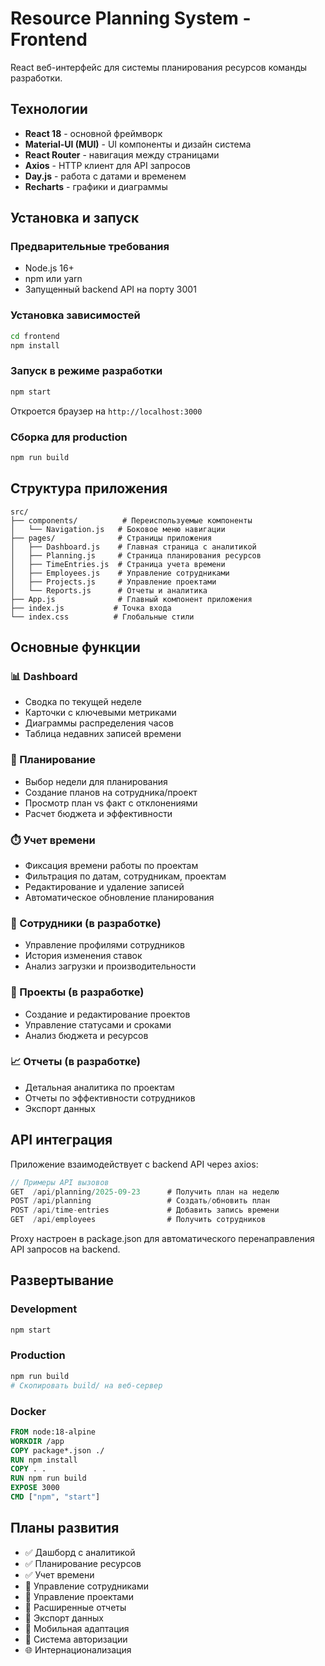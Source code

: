 # Resource Planning System - Frontend

React веб-интерфейс для системы планирования ресурсов команды разработки.

## Технологии

- **React 18** - основной фреймворк
- **Material-UI (MUI)** - UI компоненты и дизайн система
- **React Router** - навигация между страницами
- **Axios** - HTTP клиент для API запросов
- **Day.js** - работа с датами и временем
- **Recharts** - графики и диаграммы

## Установка и запуск

### Предварительные требования
- Node.js 16+ 
- npm или yarn
- Запущенный backend API на порту 3001

### Установка зависимостей
```bash
cd frontend
npm install
```

### Запуск в режиме разработки
```bash
npm start
```

Откроется браузер на `http://localhost:3000`

### Сборка для production
```bash
npm run build
```

## Структура приложения

```
src/
├── components/          # Переиспользуемые компоненты
│   └── Navigation.js   # Боковое меню навигации
├── pages/              # Страницы приложения
│   ├── Dashboard.js    # Главная страница с аналитикой
│   ├── Planning.js     # Страница планирования ресурсов
│   ├── TimeEntries.js  # Страница учета времени
│   ├── Employees.js    # Управление сотрудниками
│   ├── Projects.js     # Управление проектами
│   └── Reports.js      # Отчеты и аналитика
├── App.js              # Главный компонент приложения
├── index.js           # Точка входа
└── index.css          # Глобальные стили
```

## Основные функции

### 📊 Dashboard
- Сводка по текущей неделе
- Карточки с ключевыми метриками
- Диаграммы распределения часов
- Таблица недавних записей времени

### 📅 Планирование
- Выбор недели для планирования
- Создание планов на сотрудника/проект
- Просмотр план vs факт с отклонениями
- Расчет бюджета и эффективности

### ⏱️ Учет времени
- Фиксация времени работы по проектам
- Фильтрация по датам, сотрудникам, проектам
- Редактирование и удаление записей
- Автоматическое обновление планирования

### 👥 Сотрудники (в разработке)
- Управление профилями сотрудников
- История изменения ставок
- Анализ загрузки и производительности

### 💼 Проекты (в разработке)
- Создание и редактирование проектов
- Управление статусами и сроками
- Анализ бюджета и ресурсов

### 📈 Отчеты (в разработке)
- Детальная аналитика по проектам
- Отчеты по эффективности сотрудников
- Экспорт данных

## API интеграция

Приложение взаимодействует с backend API через axios:

```javascript
// Примеры API вызовов
GET  /api/planning/2025-09-23      # Получить план на неделю
POST /api/planning                 # Создать/обновить план
POST /api/time-entries             # Добавить запись времени
GET  /api/employees                # Получить сотрудников
```

Proxy настроен в package.json для автоматического перенаправления API запросов на backend.

## Развертывание

### Development
```bash
npm start
```

### Production
```bash
npm run build
# Скопировать build/ на веб-сервер
```

### Docker
```dockerfile
FROM node:18-alpine
WORKDIR /app
COPY package*.json ./
RUN npm install
COPY . .
RUN npm run build
EXPOSE 3000
CMD ["npm", "start"]
```

## Планы развития

- ✅ Дашборд с аналитикой
- ✅ Планирование ресурсов
- ✅ Учет времени
- 🔄 Управление сотрудниками
- 🔄 Управление проектами  
- 🔄 Расширенные отчеты
- 📝 Экспорт данных
- 📱 Мобильная адаптация
- 🔐 Система авторизации
- 🌐 Интернационализация